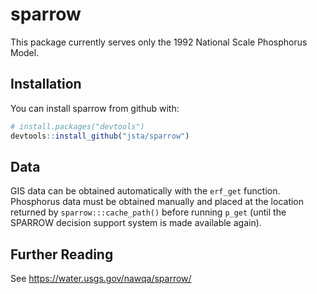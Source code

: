 
<!-- README.md is generated from README.Rmd. Please edit that file -->
sparrow
=======

This package currently serves only the 1992 National Scale Phosphorus Model.

Installation
------------

You can install sparrow from github with:

``` r
# install.packages("devtools")
devtools::install_github("jsta/sparrow")
```

Data
----

GIS data can be obtained automatically with the `erf_get` function. Phosphorus data must be obtained manually and placed at the location returned by `sparrow:::cache_path()` before running `p_get` (until the SPARROW decision support system is made available again).

Further Reading
---------------

See <https://water.usgs.gov/nawqa/sparrow/>
